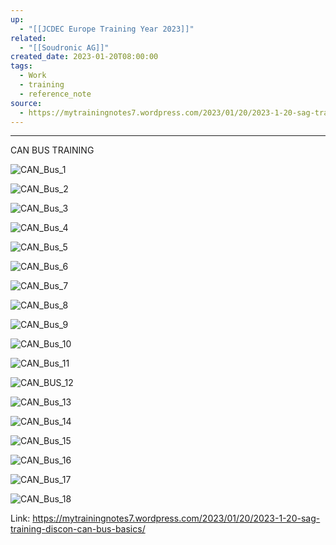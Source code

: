 ```yaml
---
up:
  - "[[JCDEC Europe Training Year 2023]]"
related:
  - "[[Soudronic AG]]"
created_date: 2023-01-20T08:00:00
tags:
  - Work
  - training
  - reference_note
source:
  - https://mytrainingnotes7.wordpress.com/2023/01/20/2023-1-20-sag-training-discon-can-bus-basics/
---
```

---
CAN BUS TRAINING

![CAN_Bus_1](https://i.imgur.com/2XgnmEi.jpg)

![CAN_Bus_2](https://i.imgur.com/g0aPpQQ.jpg)

![CAN_Bus_3](https://i.imgur.com/vUl2Xuz.jpg)

![CAN_Bus_4](https://i.imgur.com/JAgaM3H.jpg)

![CAN_Bus_5](https://i.imgur.com/cBrzZmZ.jpg)

![CAN_Bus_6](https://i.imgur.com/B2aQGZq.jpg)

![CAN_Bus_7](https://i.imgur.com/2AoGjI9.jpg)

![CAN_Bus_8](https://i.imgur.com/hSYOKIq.jpg)

![CAN_Bus_9](https://i.imgur.com/Ht5LF1R.jpg)

![CAN_Bus_10](https://i.imgur.com/ESJFi2Q.jpg)

![CAN_Bus_11](https://i.imgur.com/ihIWKOR.jpg)

![CAN_BUS_12](https://i.imgur.com/W3lFvh5.jpg)

![CAN_Bus_13](https://i.imgur.com/mHW38aD.jpg)

![CAN_Bus_14](https://i.imgur.com/F3TZeHG.jpg)

![CAN_Bus_15](https://i.imgur.com/YI8Cxj7.jpg)

![CAN_Bus_16](https://i.imgur.com/vc7SixT.jpg)

![CAN_Bus_17](https://i.imgur.com/h2B07iM.jpg)

![CAN_Bus_18](https://i.imgur.com/t9ULDZA.jpg)

Link: https://mytrainingnotes7.wordpress.com/2023/01/20/2023-1-20-sag-training-discon-can-bus-basics/

